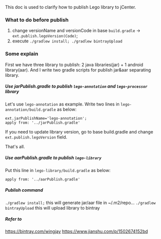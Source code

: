This doc is used to clarify how to publish Lego library to jCenter.

### What to do before publish
1. change versionName and versionCode in base `build.gradle` -> `ext.publish.legoVersion(Code)`;
2. execute `./gradlew install; ./gradlew bintrayUpload`

### Some explain
First we have three library to publish: 2 java libraries(jar) + 1 android library(aar). And I write two gradle scripts for publish jar&aar separating library.

##### Use jarPublish.gradle to publish `lego-annotation` and `lego-processor` library
Let's use `lego-annotation` as example. Write two lines in `lego-annotation/build.gradle` as below:
```
ext.jarPublishName='lego-annotation';
apply from: '../jarPublish.gradle'
``` 

If you need to update library version, go to base build.gradle and change `ext.publish.legoVersion` field.

That's all.

##### Use aarPublish.gradle to publish `lego-library`
Put this line in `lego-library/build.gradle` as below:
```
apply from: '../aarPublish.gradle'
```

##### Publish command
`./gradlew install;` this will generate jar/aar file in ~/.m2/repo...
`./gradlew bintrayUpload` this will upload library to bintray


##### Refer to
https://bintray.com/wingjay
https://www.jianshu.com/p/1502674152bd




